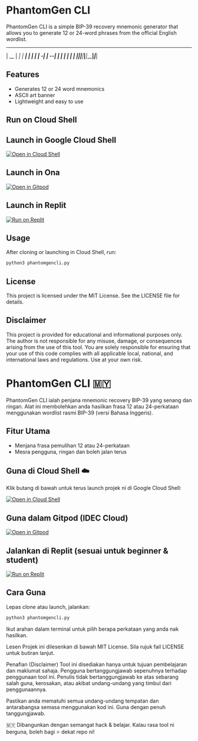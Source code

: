 # PhantomGen CLI

PhantomGen CLI is a simple BIP-39 recovery mnemonic generator that allows you to generate 12 or 24-word phrases from the official English wordlist.                          
 _____ _____ _____ _____ _____ _____ 
| __  |   __|     |   __|   __|   | |
|    -|   __|   --|  |  |   __| | | |
|__|__|_____|_____|_____|_____|_|___|

## Features

- Generates 12 or 24 word mnemonics
- ASCII art banner
- Lightweight and easy to use

## Run on Cloud Shell

## Launch in Google Cloud Shell

[![Open in Cloud Shell](https://gstatic.com/cloudssh/images/open-btn.png)](https://ssh.cloud.google.com/cloudshell/editor?cloudshell_git_repo=https://github.com/mqz0211/recoverycodegencli&cloudshell_working_dir=recoverycodegencli)

## Launch in Ona

[![Open in Gitpod](https://gitpod.io/button/open-in-gitpod.svg)](https://gitpod.io/#https://github.com/mqz0211/recoverycodegencli)

## Launch in Replit

[![Run on Replit](https://replit.com/badge/github/mqz0211/recoverycodegencli)](https://replit.com/new/github.com/mqz0211/recoverycodegencli)

## Usage

After cloning or launching in Cloud Shell, run:

```bash
python3 phantomgencli.py
```

## License

This project is licensed under the MIT License. See the LICENSE file for details.

## Disclaimer

This project is provided for educational and informational purposes only. The author is not responsible for any misuse, damage, or consequences arising from the use of this tool. You are solely responsible for ensuring that your use of this code complies with all applicable local, national, and international laws and regulations. Use at your own risk.

# PhantomGen CLI 🇲🇾

PhantomGen CLI ialah penjana mnemonic recovery BIP-39 yang senang dan ringan. Alat ini membolehkan anda hasilkan frasa 12 atau 24-perkataan menggunakan wordlist rasmi BIP-39 (versi Bahasa Inggeris).

## Fitur Utama

- Menjana frasa pemulihan 12 atau 24-perkataan
- Mesra pengguna, ringan dan boleh jalan terus

## Guna di Cloud Shell ☁️

Klik butang di bawah untuk terus launch projek ni di Google Cloud Shell:

[![Open in Cloud Shell](https://gstatic.com/cloudssh/images/open-btn.png)](https://ssh.cloud.google.com/cloudshell/editor?cloudshell_git_repo=https://github.com/mqz0211/recoverycodegencli&cloudshell_working_dir=recoverycodegencli)

## Guna dalam Gitpod (IDEC Cloud)

[![Open in Gitpod](https://gitpod.io/button/open-in-gitpod.svg)](https://gitpod.io/#https://github.com/mqz0211/recoverycodegencli)

## Jalankan di Replit (sesuai untuk beginner & student)

[![Run on Replit](https://replit.com/badge/github/mqz0211/recoverycodegencli)](https://replit.com/new/github.com/mqz0211/recoverycodegencli)

## Cara Guna

Lepas clone atau launch, jalankan:

```bash
python3 phantomgencli.py
```


Ikut arahan dalam terminal untuk pilih berapa perkataan yang anda nak hasilkan.

Lesen
Projek ini dilesenkan di bawah MIT License. Sila rujuk fail LICENSE untuk butiran lanjut.

Penafian (Disclaimer)
Tool ini disediakan hanya untuk tujuan pembelajaran dan maklumat sahaja. Pengguna bertanggungjawab sepenuhnya terhadap penggunaan tool ini. Penulis tidak bertanggungjawab ke atas sebarang salah guna, kerosakan, atau akibat undang-undang yang timbul dari penggunaannya.

Pastikan anda mematuhi semua undang-undang tempatan dan antarabangsa semasa menggunakan kod ini. Guna dengan penuh tanggungjawab.

🇲🇾 Dibangunkan dengan semangat hack & belajar. Kalau rasa tool ni berguna, boleh bagi ⭐ dekat repo ni!

